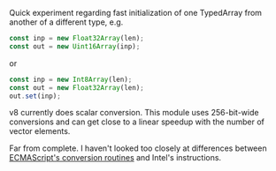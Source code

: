 Quick experiment regarding fast initialization of one TypedArray from another of a different type, e.g.

```js
const inp = new Float32Array(len);
const out = new Uint16Array(inp);
```

or

```js
const inp = new Int8Array(len);
const out = new Float32Array(len);
out.set(inp);
```

v8 currently does scalar conversion. This module uses 256-bit-wide conversions and can get close to a linear speedup with the number of vector elements.

Far from complete. I haven't looked too closely at differences between [ECMAScript's conversion routines](https://tc39.github.io/ecma262/#sec-touint32) and Intel's instructions.
